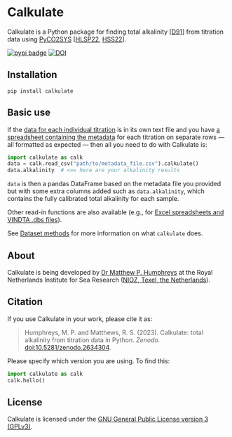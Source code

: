 # Calkulate

Calkulate is a Python package for finding total alkalinity [[D91](references/#d)] from titration data using [PyCO2SYS](https://pyco2sys.rtfd.io) [[HLSP22](references/#h), [HSS22](references/#h)].

[![pypi badge](https://img.shields.io/pypi/v/calkulate.svg?style=popout)](https://pypi.org/project/calkulate/) [![DOI](https://zenodo.org/badge/85561246.svg)](https://zenodo.org/badge/latestdoi/85561246)

## Installation

    pip install calkulate

## Basic use

If the [data for each individual titration](io/#individual-titration-data-files) is in its own text file and you have [a spreadsheet containing the metadata](metadata) for each titration on separate rows — all formatted as expected — then all you need to do with Calkulate is:

```python
import calkulate as calk
data = calk.read_csv("path/to/metadata_file.csv").calkulate()
data.alkalinity  # <== here are your alkalinity results
```

`data` is then a pandas DataFrame based on the metadata file you provided but with some extra columns added such as `data.alkalinity`, which contains the fully calibrated total alkalinity for each sample.

Other read-in functions are also available (e.g., for [Excel spreadsheets and VINDTA .dbs files](io/#import-from-excel-csv-or-dbs)).

See [Dataset methods](methods) for more information on what `calkulate` does.

## About

Calkulate is being developed by [Dr Matthew P. Humphreys](https://mvdh.xyz) at the Royal Netherlands Institute for Sea Research ([NIOZ, Texel, the Netherlands](https://www.nioz.nl/en)).

## Citation

If you use Calkulate in your work, please cite it as:

> Humphreys, M. P. and Matthews, R. S. (2023).  Calkulate: total alkalinity from titration data in Python.  *Zenodo.*  [doi:10.5281/zenodo.2634304](https://doi.org/10.5281/zenodo.2634304).

Please specify which version you are using.  To find this:

```python
import calkulate as calk
calk.hello()
```

## License

Calkulate is licensed under the [GNU General Public License version 3 (GPLv3)](https://www.gnu.org/licenses/gpl-3.0.en.html).
